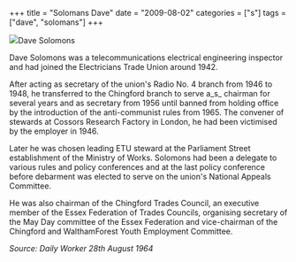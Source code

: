 +++
title = "Solomans Dave"
date = "2009-08-02"
categories = ["s"]
tags = ["dave", "solomans"]
+++

![](http://79.170.40.183/grahamstevenson.me.uk/images/stories/solomans%20dave.jpg)Dave Solomons

Dave Solomons was a tele­communications electrical engineering inspector and had joined the Electricians Trade Union around 1942.

After acting as secretary of the union's Radio No. 4 branch from 1946 to 1948, he transferred to the Chingford branch to serve a_s_ chairman for several years and as secretary from 1956 until banned from holding office by the introduction of the anti-communist rules from 1965. The convener of stewards at Cossors Research Factory in London, he had been victimised by the employer in 1946.

Later he was chosen leading ETU steward at the Parliament Street establishment of the Ministry of Works. Solomons had been a delegate to various rules and policy confer­ences and at the last policy con­ference before debarment was elected to serve on the union's National Appeals Committee.

He was also chairman of the Chingford Trades Council, an executive member of the Essex Federation of Trades Councils, organising secretary of the May Day committee of the Essex Federation and vice-chairman of the Chingford and WalthamForest Youth Employment Com­mittee.

_Source: Daily Worker_ _28th August 1964_
